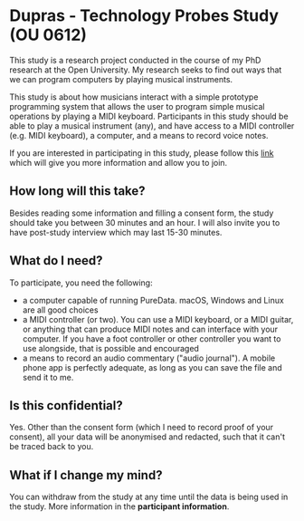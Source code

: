 # Dupras - Technology Probes Study (OU 0612)


This study is a research project conducted in the course of my PhD research at the Open University. My research seeks to find out ways that we can program computers by playing musical instruments.

This study is about how musicians interact with a simple prototype programming system that allows the user to program simple musical operations by playing a MIDI keyboard. Participants in this study should be able to play a musical instrument (any), and have access to a MIDI controller (e.g. MIDI keyboard), a computer, and a means to record voice notes.

If you are interested in participating in this study, please follow this [link](jiscsurvey) which will give you more information and allow you to join. 

## How long will this take?


Besides reading some information and filling a consent form, the study should take you between 30 minutes and an hour. I will also invite you to have post-study interview which may last 15-30 minutes.

## What do I need?


To participate, you need the following:
- a computer capable of running PureData. macOS, Windows and Linux are all good choices
- a MIDI controller (or two). You can use a MIDI keyboard, or a MIDI guitar, or anything that can produce MIDI notes and can interface with your computer. If you have a foot controller or other controller you want to use alongside, that is possible and encouraged
- a means to record an audio commentary ("audio journal"). A mobile phone app is perfectly adequate, as long as you can save the file and send it to me.
 
## Is this confidential?

Yes. Other than the consent form (which I need to record proof of your consent), all your data will be anonymised and redacted, such that it can't be traced back to you.

## What if I change my mind?

You can withdraw from the study at any time until the data is being used in the study. More information in the **participant information**. 
